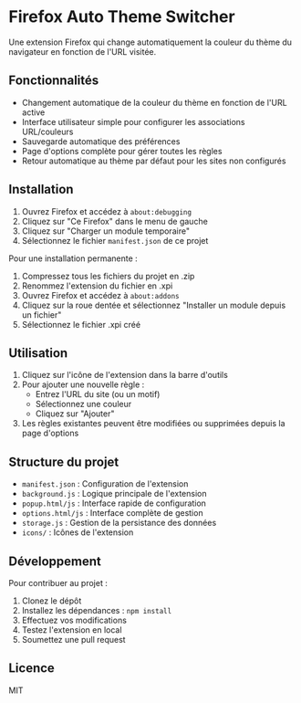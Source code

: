 # Firefox Auto Theme Switcher

Une extension Firefox qui change automatiquement la couleur du thème du navigateur en fonction de l'URL visitée.

## Fonctionnalités

- Changement automatique de la couleur du thème en fonction de l'URL active
- Interface utilisateur simple pour configurer les associations URL/couleurs
- Sauvegarde automatique des préférences
- Page d'options complète pour gérer toutes les règles
- Retour automatique au thème par défaut pour les sites non configurés

## Installation

1. Ouvrez Firefox et accédez à `about:debugging`
2. Cliquez sur "Ce Firefox" dans le menu de gauche
3. Cliquez sur "Charger un module temporaire"
4. Sélectionnez le fichier `manifest.json` de ce projet

Pour une installation permanente :
1. Compressez tous les fichiers du projet en .zip
2. Renommez l'extension du fichier en .xpi
3. Ouvrez Firefox et accédez à `about:addons`
4. Cliquez sur la roue dentée et sélectionnez "Installer un module depuis un fichier"
5. Sélectionnez le fichier .xpi créé

## Utilisation

1. Cliquez sur l'icône de l'extension dans la barre d'outils
2. Pour ajouter une nouvelle règle :
   - Entrez l'URL du site (ou un motif)
   - Sélectionnez une couleur
   - Cliquez sur "Ajouter"
3. Les règles existantes peuvent être modifiées ou supprimées depuis la page d'options

## Structure du projet

- `manifest.json` : Configuration de l'extension
- `background.js` : Logique principale de l'extension
- `popup.html/js` : Interface rapide de configuration
- `options.html/js` : Interface complète de gestion
- `storage.js` : Gestion de la persistance des données
- `icons/` : Icônes de l'extension

## Développement

Pour contribuer au projet :

1. Clonez le dépôt
2. Installez les dépendances : `npm install`
3. Effectuez vos modifications
4. Testez l'extension en local
5. Soumettez une pull request

## Licence

MIT 